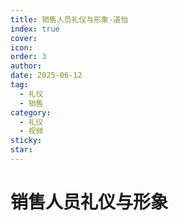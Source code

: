 ```yaml
---
title: 销售人员礼仪与形象-道怡
index: true
cover: 
icon: 
order: 3
author: 
date: 2025-06-12
tag:
  - 礼仪
  - 销售
category:
  - 礼仪
  - 视频
sticky: 
star: 
---
```


# 销售人员礼仪与形象

<BiliBili  
	bvid="BV1uhTfzQEru"  
	title="销售人员礼仪与形象"  
/>
